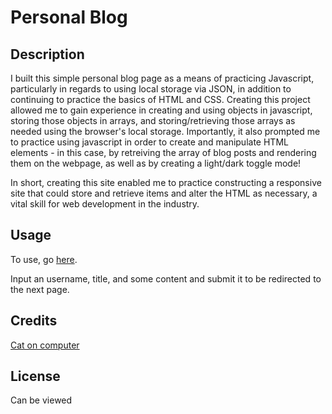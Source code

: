 # Personal Blog

## Description

I built this simple personal blog page as a means of practicing Javascript, particularly in regards to using local storage via JSON, in addition to continuing to practice the basics of HTML and CSS. Creating this project allowed me to gain experience in creating and using objects in javascript, storing those objects in arrays, and storing/retrieving those arrays as needed using the browser's local storage. Importantly, it also prompted me to practice using javascript in order to create and manipulate HTML elements - in this case, by retreiving the array of blog posts and rendering them on the webpage, as well as by creating a light/dark toggle mode! 

In short, creating this site enabled me to practice constructing a responsive site that could store and retrieve items and alter the HTML as necessary, a vital skill for web development in the industry.

## Usage

To use, go [here](otekolste.github.io/personal-blog/blog.html). 

Input an username, title, and some content and submit it to be redirected to the next page. 

## Credits

[Cat on computer](https://www.flickr.com/photos/chough/8327120251)

## License
Can be viewed 